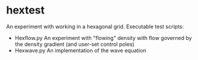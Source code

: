 # hextest
An experiment with working in a hexagonal grid.
Executable test scripts:
  - Hexflow.py
    An experiment with "flowing" density with flow governed by the density gradient (and user-set control poles)
  - Hexwave.py
    An implementation of the wave equation

